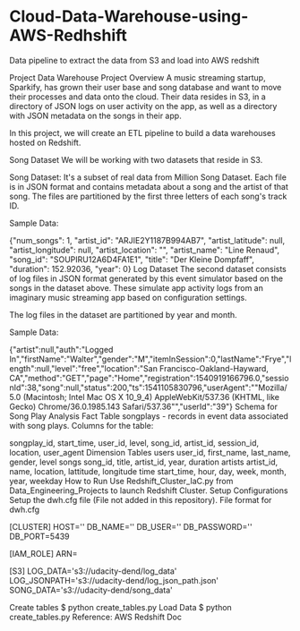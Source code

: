 # Cloud-Data-Warehouse-using-AWS-Redhshift
Data pipeline to extract the data from S3 and load into AWS redshift


Project Data Warehouse
Project Overview
A music streaming startup, Sparkify, has grown their user base and song database and want to move their processes and data onto the cloud. Their data resides in S3, in a directory of JSON logs on user activity on the app, as well as a directory with JSON metadata on the songs in their app.

In this project, we will create an ETL pipeline to build a data warehouses hosted on Redshift.

Song Dataset
We will be working with two datasets that reside in S3.

Song Dataset:
It's a subset of real data from Million Song Dataset. Each file is in JSON format and contains metadata about a song and the artist of that song. The files are partitioned by the first three letters of each song's track ID.

Sample Data:

{"num_songs": 1, "artist_id": "ARJIE2Y1187B994AB7", "artist_latitude": null, "artist_longitude": null, "artist_location": "", "artist_name": "Line Renaud", "song_id": "SOUPIRU12A6D4FA1E1", "title": "Der Kleine Dompfaff", "duration": 152.92036, "year": 0}
Log Dataset
The second dataset consists of log files in JSON format generated by this event simulator based on the songs in the dataset above. These simulate app activity logs from an imaginary music streaming app based on configuration settings.

The log files in the dataset are partitioned by year and month.

Sample Data:

{"artist":null,"auth":"Logged In","firstName":"Walter","gender":"M","itemInSession":0,"lastName":"Frye","length":null,"level":"free","location":"San Francisco-Oakland-Hayward, CA","method":"GET","page":"Home","registration":1540919166796.0,"sessionId":38,"song":null,"status":200,"ts":1541105830796,"userAgent":"\"Mozilla\/5.0 (Macintosh; Intel Mac OS X 10_9_4) AppleWebKit\/537.36 (KHTML, like Gecko) Chrome\/36.0.1985.143 Safari\/537.36\"","userId":"39"}
Schema for Song Play Analysis
Fact Table
songplays - records in event data associated with song plays. Columns for the table:

songplay_id, start_time, user_id, level, song_id, artist_id, session_id, location, user_agent
Dimension Tables
users
user_id, first_name, last_name, gender, level
songs
song_id, title, artist_id, year, duration
artists
artist_id, name, location, lattitude, longitude
time
start_time, hour, day, week, month, year, weekday
How to Run
Use Redshift_Cluster_IaC.py from Data_Engineering_Projects to launch Redshift Cluster.
Setup Configurations
Setup the dwh.cfg file (File not added in this repository). File format for dwh.cfg

[CLUSTER]
HOST=''
DB_NAME=''
DB_USER=''
DB_PASSWORD=''
DB_PORT=5439

[IAM_ROLE]
ARN=<IAM Role arn>

[S3]
LOG_DATA='s3://udacity-dend/log_data'
LOG_JSONPATH='s3://udacity-dend/log_json_path.json'
SONG_DATA='s3://udacity-dend/song_data'

Create tables
$ python create_tables.py
Load Data
$ python create_tables.py
Reference: AWS Redshift Doc
